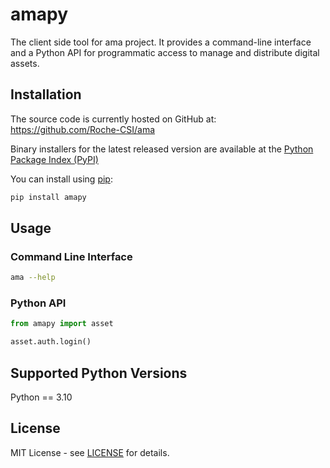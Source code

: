 # amapy

The client side tool for ama project. It provides a command-line
interface and a Python API for programmatic access to manage and distribute
digital assets.

## Installation

The source code is currently hosted on GitHub at:
https://github.com/Roche-CSI/ama

Binary installers for the latest released version are available at the
[Python Package Index (PyPI)](https://pypi.org/project/amapy/)

You can install using [pip](https://pip.pypa.io/en/stable/):

```sh
pip install amapy
```

## Usage

### Command Line Interface

```sh
ama --help
```

### Python API

```python
from amapy import asset

asset.auth.login()
```

## Supported Python Versions

Python == 3.10

## License

MIT License - see [LICENSE](https://github.com/Roche-CSI/ama/blob/main/LICENSE) for details.
